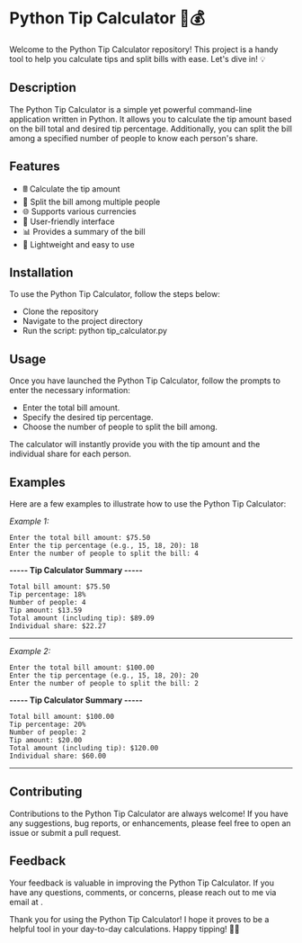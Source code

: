 # **Python Tip Calculator 🧮💰**

Welcome to the Python Tip Calculator repository! This project is a handy tool to help you calculate tips and split bills with ease. Let's dive in! 💡

## **Description**

The Python Tip Calculator is a simple yet powerful command-line application written in Python. It allows you to calculate the tip amount based on the bill total and desired tip percentage. Additionally, you can split the bill among a specified number of people to know each person's share.

## **Features**

* 🖩 Calculate the tip amount
* 💸 Split the bill among multiple people
* 🌐 Supports various currencies
* 📝 User-friendly interface
* 📊 Provides a summary of the bill
* 📁 Lightweight and easy to use

## **Installation**

To use the Python Tip Calculator, follow the steps below:

* Clone the repository
* Navigate to the project directory
* Run the script: python tip_calculator.py

## **Usage**

Once you have launched the Python Tip Calculator, follow the prompts to enter the necessary information:

* Enter the total bill amount.
* Specify the desired tip percentage.
* Choose the number of people to split the bill among.

The calculator will instantly provide you with the tip amount and the individual share for each person.

## **Examples**

Here are a few examples to illustrate how to use the Python Tip Calculator:

*Example 1:*
```
Enter the total bill amount: $75.50
Enter the tip percentage (e.g., 15, 18, 20): 18
Enter the number of people to split the bill: 4
```

**----- Tip Calculator Summary -----**
```
Total bill amount: $75.50
Tip percentage: 18%
Number of people: 4
Tip amount: $13.59
Total amount (including tip): $89.09
Individual share: $22.27
```
----------------------------------

*Example 2:*
```
Enter the total bill amount: $100.00
Enter the tip percentage (e.g., 15, 18, 20): 20
Enter the number of people to split the bill: 2
```

**----- Tip Calculator Summary -----**
```
Total bill amount: $100.00
Tip percentage: 20%
Number of people: 2
Tip amount: $20.00
Total amount (including tip): $120.00
Individual share: $60.00
```
----------------------------------

## **Contributing**

Contributions to the Python Tip Calculator are always welcome! If you have any suggestions, bug reports, or enhancements, please feel free to open an issue or submit a pull request.

## **Feedback**

Your feedback is valuable in improving the Python Tip Calculator. If you have any questions, comments, or concerns, please reach out to me via email at .

Thank you for using the Python Tip Calculator! I hope it proves to be a helpful tool in your day-to-day calculations. Happy tipping! 🎩💵
